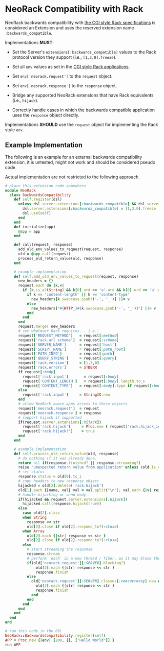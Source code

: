 # NeoRack Compatibility with Rack

NeoRack backwards compatibility with [the CGI style Rack specifications](https://github.com/rack/rack/blob/master/SPEC.rdoc) is considered an Extension and uses the reserved extension name `:backwards_compatible`.

Implementations **MUST**:

* Set the Server's `extensions[:backwards_compatible]` values to the Rack protocol version they support (i.e., `[1,3,0].freeze`).

* Set all `env` values as set in the [CGI style Rack applications](https://github.com/rack/rack/blob/master/SPEC.rdoc).

* Set `env['neorack.request']` to the `request` object.

* Set `env['neorack.response']` to the `response` object.

* Bridge any supported NeoRack extensions that have Rack equivalents (i.e., `hijack`).

* Correctly handle cases in which the backwards compatible application uses the `response` object directly.

Implementations **SHOULD** use the `request` object for implementing the Rack style `env`.

## Example Implementation

The following is an example for an external backwards compatibility extension, it is untested, might not work and should be considered pseudo code.

Actual implementation are not restricted to the following approach.

```ruby
# place this extension code somewhere
module NeoRack
  class BackwardsCompatibility
    def self.register(dsl)
      unless dsl.server.extensions[:backwards_compatible] && dsl.server.extensions[:backwards_compatible][0] == 1
        dsl.server.extensions[:backwards_compatible] = [1,3,0].freeze
        dsl.use(self)
      end
    end
    def initialize(app)
      @app = app
    end

    def call(request, response)
      add_old_env_values_to_request(request, response)
      old = @app.call(request)
      process_old_return_value(old, response)
    end

    # example implementation
    def self.add_old_env_values_to_request(request, response)
      new_headers = {}
      request.each do |k,v|
        if (k.is_a?(String) && k[0].ord >= 'a'.ord && k[0].ord <= 'a'.ord)
          if k == 'content-length' || k == 'content-type'
            new_headers[k.swapcase.gsub!('-', '_')] ||= v
          else
            new_headers["#{HTTP_}#{k.swapcase.gsub('-', '_')}"] ||= v
          end
        end
      end
      request.merge! new_headers
      # set whatever Rack requires... i.e.:
      request['REQUEST_METHOD']   = request[:method]
      request['rack.url_scheme']  = request[:scheme]
      request['SERVER_NAME']      = request['host']
      request['SCRIPT_NAME']      = request[:path_root]
      request['PATH_INFO']        = request[:path]
      request['QUERY_STRING']     = request[:query]
      request['rack.version']     = [1,3,0]
      request['rack.errors']      = STDERR
      if request[:body]
        request['rack.input']       = request[:body]
        request['CONTENT_LENGTH']   = request[:body].length.to_s
        request['CONTENT_TYPE']   = request[:body].type if request[:body].type
      else
        request['rack.input']     = StringIO.new
      end
      # allow NeoRack aware apps access to these objects
      request['neorack.request']  = request
      request['neorack.response'] = response
      # support hijack if supported
      if(request.server.extensions[:hijack])
        request['rack.hijack']     = Proc.new { request['rack.hijack_io'] = response.hijack(false) }
        request['rack.hijack?']    = true
      end
    end

    # example implementation 
    def self.process_old_return_value(old, response)
      # do nothing if it was already done.
      return nil if(response.finished? || response.streaming?)
      raise "unexpected return value from application" unless (old.is_a?(Array) && old.length == 3)
      # set status
      response.status = old[0].to_i
      # copy headers to new response object
      hijacked = old[2].delete('rack.hijack')
      old[1].each {|name, val| val = val.split("\n"); val.each {|v| response.add_header(name, v)} }
      # handle hijacking or send body
      if(hijacked && request.server.extensions[:hijack])
        hijacked.call(response.hijack(true))
      else
        case old[2].class
        when String
          response << str
          old[2].close if old[2].respond_to?(:close)
        when Array
          old[2].each {|str| response << str }
          old[2].close if old[2].respond_to?(:close)
        else
          # start streaming the response
          response.stream
          # perform `each` in a new thread / fiber, as it may block the server
          if(old['neorack.request'][:SERVER].blocking?)
              old[2].each {|str| response << str }
              response.finish
          else
            old['neorack.request'][:SERVER].classes[:concurrency].new do
              old[2].each {|str| response << str }
              response.finish
            end
          end
        end
      end
    end
  end
end

# run this code in the DSL
NeoRack::BackwardsCompatibility.register(self)
APP = Proc.new {|env| [200, {}, ["Hello World"]] }
run APP
```
